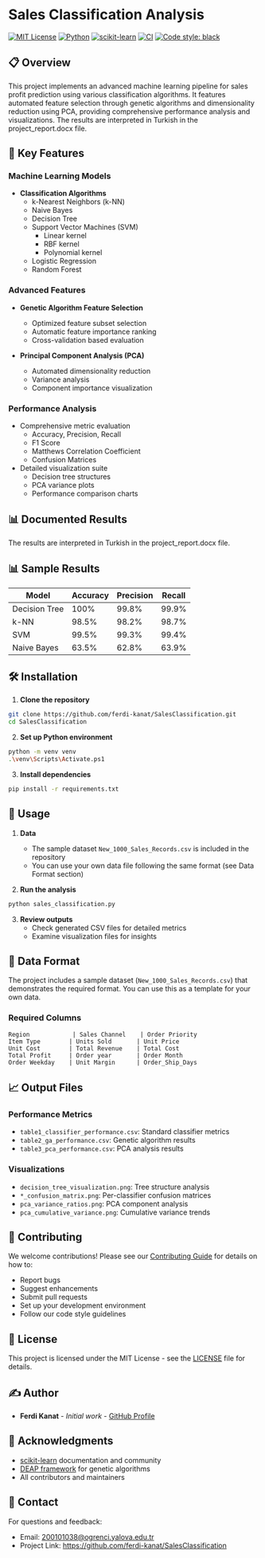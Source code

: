 # Sales Classification Analysis

[![MIT License](https://img.shields.io/badge/License-MIT-green.svg)](https://choosealicense.com/licenses/mit/)
[![Python](https://img.shields.io/badge/python-3.8%2B-blue)](https://www.python.org/downloads/)
[![scikit-learn](https://img.shields.io/badge/scikit--learn-1.0%2B-orange)](https://scikit-learn.org/stable/)
[![CI](https://github.com/ferdi-kanat/SalesClassification/actions/workflows/ci.yml/badge.svg)](https://github.com/ferdi-kanat/SalesClassification/actions/workflows/ci.yml)
[![Code style: black](https://img.shields.io/badge/code%20style-black-000000.svg)](https://github.com/psf/black)

## 📋 Overview

This project implements an advanced machine learning pipeline for sales profit prediction using various classification algorithms. It features automated feature selection through genetic algorithms and dimensionality reduction using PCA, providing comprehensive performance analysis and visualizations. The results are interpreted in Turkish in the project_report.docx file.

## 🚀 Key Features

### Machine Learning Models

- **Classification Algorithms**
  - k-Nearest Neighbors (k-NN)
  - Naive Bayes
  - Decision Tree
  - Support Vector Machines (SVM)
    - Linear kernel
    - RBF kernel
    - Polynomial kernel
  - Logistic Regression
  - Random Forest

### Advanced Features

- **Genetic Algorithm Feature Selection**

  - Optimized feature subset selection
  - Automatic feature importance ranking
  - Cross-validation based evaluation

- **Principal Component Analysis (PCA)**
  - Automated dimensionality reduction
  - Variance analysis
  - Component importance visualization

### Performance Analysis

- Comprehensive metric evaluation
  - Accuracy, Precision, Recall
  - F1 Score
  - Matthews Correlation Coefficient
  - Confusion Matrices
- Detailed visualization suite
  - Decision tree structures
  - PCA variance plots
  - Performance comparison charts

## 📊 Documented Results
The results are interpreted in Turkish in the project_report.docx file.

## 📊 Sample Results

| Model         | Accuracy | Precision | Recall |
| ------------- | -------- | --------- | ------ |
| Decision Tree | 100%     | 99.8%     | 99.9%  |
| k-NN          | 98.5%    | 98.2%     | 98.7%  |
| SVM           | 99.5%    | 99.3%     | 99.4%  |
| Naive Bayes   | 63.5%    | 62.8%     | 63.9%  |

## 🛠️ Installation

1. **Clone the repository**

```bash
git clone https://github.com/ferdi-kanat/SalesClassification.git
cd SalesClassification
```

2. **Set up Python environment**

```bash
python -m venv venv
.\venv\Scripts\Activate.ps1
```

3. **Install dependencies**

```bash
pip install -r requirements.txt
```

## 📖 Usage

1. **Data**

   - The sample dataset `New_1000_Sales_Records.csv` is included in the repository
   - You can use your own data file following the same format (see Data Format section)

2. **Run the analysis**

```bash
python sales_classification.py
```

3. **Review outputs**
   - Check generated CSV files for detailed metrics
   - Examine visualization files for insights

## 📝 Data Format

The project includes a sample dataset (`New_1000_Sales_Records.csv`) that demonstrates the required format. You can use this as a template for your own data.

### Required Columns

```
Region            | Sales Channel    | Order Priority
Item Type        | Units Sold       | Unit Price
Unit Cost        | Total Revenue    | Total Cost
Total Profit     | Order year       | Order Month
Order Weekday    | Unit Margin      | Order_Ship_Days
```

## 📈 Output Files

### Performance Metrics

- `table1_classifier_performance.csv`: Standard classifier metrics
- `table2_ga_performance.csv`: Genetic algorithm results
- `table3_pca_performance.csv`: PCA analysis results

### Visualizations

- `decision_tree_visualization.png`: Tree structure analysis
- `*_confusion_matrix.png`: Per-classifier confusion matrices
- `pca_variance_ratios.png`: PCA component analysis
- `pca_cumulative_variance.png`: Cumulative variance trends

## 🤝 Contributing

We welcome contributions! Please see our [Contributing Guide](CONTRIBUTING.md) for details on how to:

- Report bugs
- Suggest enhancements
- Submit pull requests
- Set up your development environment
- Follow our code style guidelines

## 📄 License

This project is licensed under the MIT License - see the [LICENSE](LICENSE) file for details.

## ✍️ Author

- **Ferdi Kanat** - _Initial work_ - [GitHub Profile](https://github.com/ferdi-kanat)

## 🙏 Acknowledgments

- [scikit-learn](https://scikit-learn.org/) documentation and community
- [DEAP framework](https://deap.readthedocs.io/) for genetic algorithms
- All contributors and maintainers

## 📧 Contact

For questions and feedback:

- Email: 200101038@ogrenci.yalova.edu.tr
- Project Link: https://github.com/ferdi-kanat/SalesClassification
